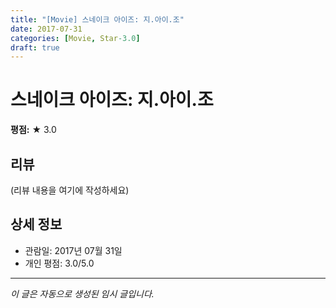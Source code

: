 ```yaml
---
title: "[Movie] 스네이크 아이즈: 지.아이.조"
date: 2017-07-31
categories: [Movie, Star-3.0]
draft: true
---
```


# 스네이크 아이즈: 지.아이.조

**평점:** ★ 3.0

## 리뷰

(리뷰 내용을 여기에 작성하세요)

## 상세 정보

- 관람일: 2017년 07월 31일
- 개인 평점: 3.0/5.0

---

*이 글은 자동으로 생성된 임시 글입니다.*
